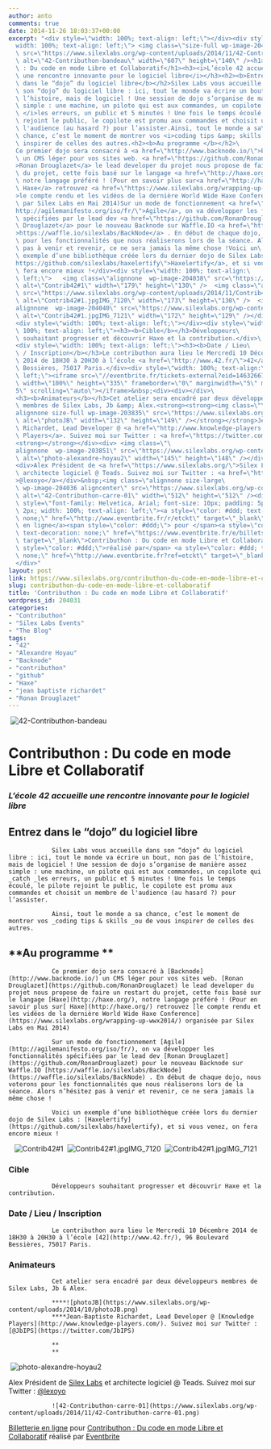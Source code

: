 ```yaml
---
author: anto
comments: true
date: 2014-11-26 18:03:37+00:00
excerpt: "<div style=\"width: 100%; text-align: left;\"></div><div style=\"\
  width: 100%; text-align: left;\"> <img class=\"size-full wp-image-204035 aligncenter\"\
  \ src=\"https://www.silexlabs.org/wp-content/uploads/2014/11/42-Contributhon-bandeau.png\"\
  \ alt=\"42-Contributhon-bandeau\" width=\"607\" height=\"140\" /><h1>Contributhon\
  \ : Du code en mode Libre et Collaboratif</h1><h3><i>L’école 42 accueille\
  \ une rencontre innovante pour le logiciel libre</i></h3><h2><b>Entrez\
  \ dans le “dojo” du logiciel libre</b></h2>Silex Labs vous accueille dans\
  \ son “dojo” du logiciel libre : ici, tout le monde va écrire un bout, non pas de\
  \ l’histoire, mais de logiciel ! Une session de dojo s’organise de manière assez\
  \ simple : une machine, un pilote qui est aux commandes, un copilote qui <i>catch\
  \ </i>les erreurs, un public et 5 minutes ! Une fois le temps écoulé, le pilote\
  \ rejoint le public, le copilote est promu aux commandes et choisit un membre de\
  \ l'audience (au hasard ?) pour l’assister.Ainsi, tout le monde a sa\
  \ chance, c’est le moment de montrer vos <i>coding tips &amp; skills </i>ou de vous\
  \ inspirer de celles des autres.<h2><b>Au programme </b></h2>\
  Ce premier dojo sera consacré à <a href=\"http://www.backnode.io/\">Backnode</a>\
  \ un CMS léger pour vos sites web. <a href=\"https://github.com/RonanDrouglazet\"\
  >Ronan Drouglazet</a> le lead developer du projet nous propose de faire un restart\
  \ du projet, cette fois basé sur le langage <a href=\"http://haxe.org/\">Haxe</a>,\
  \ notre langage préféré ! (Pour en savoir plus sur<a href=\"http://haxe.org/\">\
  \ Haxe</a> retrouvez <a href=\"https://www.silexlabs.org/wrapping-up-wwx2014/\"\
  >le compte rendu et les vidéos de la dernière World Wide Haxe Conference</a> organisée\
  \ par Silex Labs en Mai 2014)Sur un mode de fonctionnement <a href=\"\
  http://agilemanifesto.org/iso/fr/\">Agile</a>, on va développer les fonctionnalités\
  \ spécifiées par le lead dev <a href=\"https://github.com/RonanDrouglazet\">Ronan\
  \ Drouglazet</a> pour le nouveau Backnode sur Waffle.IO <a href=\"https://waffle.io/silexlabs/BackNode\"\
  >https://waffle.io/silexlabs/BackNode</a> . En début de chaque dojo, nous voterons\
  \ pour les fonctionnalités que nous réaliserons lors de la séance. Alors n’hésitez\
  \ pas à venir et revenir, ce ne sera jamais la même chose !Voici un\
  \ exemple d’une bibliothèque créée lors du dernier dojo de Silex Labs : <a href=\"\
  https://github.com/silexlabs/haxelertify\">Haxelertify</a>, et si vous venez, on\
  \ fera encore mieux !</div><div style=\"width: 100%; text-align:\
  \ left;\">   <img class=\"alignnone  wp-image-204038\" src=\"https://www.silexlabs.org/wp-content/uploads/2014/11/Contrib421-687x501.jpg\"\
  \ alt=\"Contrib42#1\" width=\"179\" height=\"130\" />  <img class=\"alignnone  wp-image-204039\"\
  \ src=\"https://www.silexlabs.org/wp-content/uploads/2014/11/Contrib421.jpgIMG_7120-687x515.jpg\"\
  \ alt=\"Contrib42#1.jpgIMG_7120\" width=\"173\" height=\"130\" />  <img class=\"\
  alignnone  wp-image-204040\" src=\"https://www.silexlabs.org/wp-content/uploads/2014/11/Contrib421.jpgIMG_7121-687x515.jpg\"\
  \ alt=\"Contrib42#1.jpgIMG_7121\" width=\"172\" height=\"129\" /></div>\
  <div style=\"width: 100%; text-align: left;\"></div><div style=\"width:\
  \ 100%; text-align: left;\"><h3><b>Cible</b></h3>Développeurs\
  \ souhaitant progresser et découvrir Haxe et la contribution.</div>\
  <div style=\"width: 100%; text-align: left;\"><h3><b>Date / Lieu\
  \ / Inscription</b></h3>Le contributhon aura lieu le Mercredi 10 Décembre\
  \ 2014 de 18H30 à 20H30 à l’école <a href=\"http://www.42.fr/\">42</a>, 96 Boulevard\
  \ Bessières, 75017 Paris.</div><div style=\"width: 100%; text-align:\
  \ left;\"><iframe src=\"//eventbrite.fr/tickets-external?eid=14632667703&amp;ref=etckt\"\
  \ width=\"100%\" height=\"335\" frameborder=\"0\" marginwidth=\"5\" marginheight=\"\
  5\" scrolling=\"auto\"></iframe>&nbsp;<div><div></div>\
  <h3><b>Animateurs</b></h3>Cet atelier sera encadré par deux développeurs\
  \ membres de Silex Labs, Jb &amp; Alex.<strong><strong><img class=\"\
  alignnone size-full wp-image-203835\" src=\"https://www.silexlabs.org/wp-content/uploads/2014/10/photoJB.png\"\
  \ alt=\"photoJB\" width=\"132\" height=\"149\" /></strong></strong>Jean-Baptiste\
  \ Richardet, Lead Developer @ <a href=\"http://www.knowledge-players.com/\">Knowledge\
  \ Players</a>. Suivez moi sur Twitter : <a href=\"https://twitter.com/JbIPS\">@JbIPS</a>\
  <strong></strong></div><div> <img class=\"\
  alignnone  wp-image-203851\" src=\"https://www.silexlabs.org/wp-content/uploads/2014/10/photo-alexandre-hoyau2.png\"\
  \ alt=\"photo-alexandre-hoyau2\" width=\"145\" height=\"148\" /></div>\
  <div>Alex Président de <a href=\"https://www.silexlabs.org/\">Silex Labs</a> et\
  \ architecte logiciel @ Teads. Suivez moi sur Twitter : <a href=\"https://twitter.com/lexoyo\"\
  >@lexoyo</a></div>&nbsp;<img class=\"alignnone size-large\
  \ wp-image-204036 aligncenter\" src=\"https://www.silexlabs.org/wp-content/uploads/2014/11/42-Contributhon-carre-01.png\"\
  \ alt=\"42-Contributhon-carre-01\" width=\"512\" height=\"512\" /><div\
  \ style=\"font-family: Helvetica, Arial; font-size: 10px; padding: 5px 0 5px; margin:\
  \ 2px; width: 100%; text-align: left;\"><a style=\"color: #ddd; text-decoration:\
  \ none;\" href=\"http://www.eventbrite.fr/r/etckt\" target=\"_blank\">Billetterie\
  \ en ligne</a><span style=\"color: #ddd;\"> pour </span><a style=\"color: #ddd;\
  \ text-decoration: none;\" href=\"https://www.eventbrite.fr/e/billets-contributhon-du-code-en-mode-libre-et-collaboratif-14632667703?ref=etckt\"\
  \ target=\"_blank\">Contributhon : Du code en mode Libre et Collaboratif</a> <span\
  \ style=\"color: #ddd;\">réalisé par</span> <a style=\"color: #ddd; text-decoration:\
  \ none;\" href=\"http://www.eventbrite.fr?ref=etckt\" target=\"_blank\">Eventbrite</a></div>\
  </div>"
layout: post
link: https://www.silexlabs.org/contributhon-du-code-en-mode-libre-et-collaboratif/
slug: contributhon-du-code-en-mode-libre-et-collaboratif
title: 'Contributhon : Du code en mode Libre et Collaboratif'
wordpress_id: 204031
categories:
- "Contributhon"
- "Silex Labs Events"
- "The Blog"
tags:
- "42"
- "Alexandre Hoyau"
- "Backnode"
- "contributhon"
- "github"
- "Haxe"
- "jean baptiste richardet"
- "Ronan Drouglazet"
---
```





 ![42-Contributhon-bandeau](https://www.silexlabs.org/wp-content/uploads/2014/11/42-Contributhon-bandeau.png)


# Contributhon : Du code en mode Libre et Collaboratif




### _L’école 42 accueille une rencontre innovante pour le logiciel libre_




## **Entrez dans le “dojo” du logiciel libre**


				Silex Labs vous accueille dans son “dojo” du logiciel libre : ici, tout le monde va écrire un bout, non pas de l’histoire, mais de logiciel ! Une session de dojo s’organise de manière assez simple : une machine, un pilote qui est aux commandes, un copilote qui _catch _les erreurs, un public et 5 minutes ! Une fois le temps écoulé, le pilote rejoint le public, le copilote est promu aux commandes et choisit un membre de l'audience (au hasard ?) pour l’assister.

				Ainsi, tout le monde a sa chance, c’est le moment de montrer vos _coding tips & skills _ou de vous inspirer de celles des autres.


## **Au programme **


				Ce premier dojo sera consacré à [Backnode](http://www.backnode.io/) un CMS léger pour vos sites web. [Ronan Drouglazet](https://github.com/RonanDrouglazet) le lead developer du projet nous propose de faire un restart du projet, cette fois basé sur le langage [Haxe](http://haxe.org/), notre langage préféré ! (Pour en savoir plus sur[ Haxe](http://haxe.org/) retrouvez [le compte rendu et les vidéos de la dernière World Wide Haxe Conference](https://www.silexlabs.org/wrapping-up-wwx2014/) organisée par Silex Labs en Mai 2014)

				Sur un mode de fonctionnement [Agile](http://agilemanifesto.org/iso/fr/), on va développer les fonctionnalités spécifiées par le lead dev [Ronan Drouglazet](https://github.com/RonanDrouglazet) pour le nouveau Backnode sur Waffle.IO [https://waffle.io/silexlabs/BackNode](https://waffle.io/silexlabs/BackNode) . En début de chaque dojo, nous voterons pour les fonctionnalités que nous réaliserons lors de la séance. Alors n’hésitez pas à venir et revenir, ce ne sera jamais la même chose !

				Voici un exemple d’une bibliothèque créée lors du dernier dojo de Silex Labs : [Haxelertify](https://github.com/silexlabs/haxelertify), et si vous venez, on fera encore mieux !






   ![Contrib42#1](https://www.silexlabs.org/wp-content/uploads/2014/11/Contrib421-687x501.jpg)  ![Contrib42#1.jpgIMG_7120](https://www.silexlabs.org/wp-content/uploads/2014/11/Contrib421.jpgIMG_7120-687x515.jpg)  ![Contrib42#1.jpgIMG_7121](https://www.silexlabs.org/wp-content/uploads/2014/11/Contrib421.jpgIMG_7121-687x515.jpg)










### **Cible**


				Développeurs souhaitant progresser et découvrir Haxe et la contribution.









### **Date / Lieu / Inscription**


				Le contributhon aura lieu le Mercredi 10 Décembre 2014 de 18H30 à 20H30 à l’école [42](http://www.42.fr/), 96 Boulevard Bessières, 75017 Paris.



















### **Animateurs**


				Cet atelier sera encadré par deux développeurs membres de Silex Labs, Jb & Alex.

				****![photoJB](https://www.silexlabs.org/wp-content/uploads/2014/10/photoJB.png)
				****Jean-Baptiste Richardet, Lead Developer @ [Knowledge Players](http://www.knowledge-players.com/). Suivez moi sur Twitter : [@JbIPS](https://twitter.com/JbIPS)

				**
				**






 ![photo-alexandre-hoyau2](https://www.silexlabs.org/wp-content/uploads/2014/10/photo-alexandre-hoyau2.png)




Alex Président de [Silex Labs](https://www.silexlabs.org/) et architecte logiciel @ Teads. Suivez moi sur Twitter : [@lexoyo](https://twitter.com/lexoyo)




				![42-Contributhon-carre-01](https://www.silexlabs.org/wp-content/uploads/2014/11/42-Contributhon-carre-01.png)


[Billetterie en ligne](http://www.eventbrite.fr/r/etckt) pour [Contributhon : Du code en mode Libre et Collaboratif](https://www.eventbrite.fr/e/billets-contributhon-du-code-en-mode-libre-et-collaboratif-14632667703?ref=etckt) réalisé par [Eventbrite](http://www.eventbrite.fr?ref=etckt)



